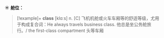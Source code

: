 ☀ <span class="category">**舱位：**</span>
>[!example]+ <span class="vocabulary">**class**</span> [klɑːs] 
> <span class="definition">n. [C] 飞机机舱或火车车厢等的舒适等级，尤用于构成复合词：</span>He always travels business class. 他总是坐公务舱旅行。/ the first-class compartment 头等车厢
